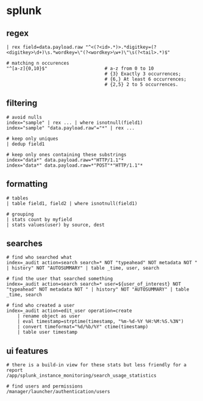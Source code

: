 # splunk

## regex

    | rex field=data.payload.raw "^<(?<id>.*)>.*digitkey=(?<digitkey>\d+)\s.*wordkey=\"(?<wordkey>\w+)\"\s(?<tail>.*)$"

    # matching n occurences
    "^[a-z]{0,10}$"                     # a-z from 0 to 10
                                        # {3} Exactly 3 occurrences;
                                        # {6,} At least 6 occurrences;
                                        # {2,5} 2 to 5 occurrences.

## filtering

    # avoid nulls
    index="sample" | rex ... | where isnotnull(field1)
    index="sample" "data.payload.raw"="*" | rex ...
    
    # keep only uniques
    | dedup field1

    # keep only ones containing these substrings
    index="data*" data.payload.raw=*"HTTP/1.1"*
    index="data*" data.payload.raw=*"POST"*"HTTP/1.1"*

## formatting

    # tables
    | table field1, field2 | where isnotnull(field1)

    # grouping
    | stats count by myfield
    | stats values(user) by source, dest

## searches

    # find who searched what
    index=_audit action=search search=* NOT "typeahead" NOT metadata NOT " | history" NOT "AUTOSUMMARY" | table _time, user, search

    # find the user that searched something
    index=_audit action=search search=* user=${user_of_interest} NOT "typeahead" NOT metadata NOT " | history" NOT "AUTOSUMMARY" | table _time, search

    # find who created a user
    index=_audit action=edit_user operation=create
        | rename object as user
        | eval timestamp=strptime(timestamp, "%m-%d-%Y %H:%M:%S.%3N")
        | convert timeformat="%d/%b/%Y" ctime(timestamp)
        | table user timestamp

## ui features

    # there is a build-in view for these stats but less friendly for a report
    /app/splunk_instance_monitoring/search_usage_statistics

    # find users and permissions
    /manager/launcher/authentication/users
